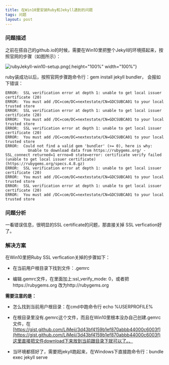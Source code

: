 ```yaml
---
title: 在Win10里安装Ruby和Jekyll遇到的问题
tags: 问题
layout: post
---
```


### 问题描述

之前在搭自己的github.io的时候，需要在Win10里把整个Jekyll的环境搭起来，按照官网的步骤（如图所示）：

![rubyJekyll-win10-setup.png]( https://limeii.github.io/assets/images/posts/issues/rubyJekyll-win10-setup.png){:height="100%" width="100%"}


ruby装成功以后，按照官网步骤跑命令行：gem install jekyll bundler， 会报如下错误：

```
ERROR:  SSL verification error at depth 1: unable to get local issuer certificate (20)
ERROR:  You must add /DC=com/DC=nextestate/CN=GDCSUBCA01 to your local trusted store
ERROR:  SSL verification error at depth 1: unable to get local issuer certificate (20)
ERROR:  You must add /DC=com/DC=nextestate/CN=GDCSUBCA01 to your local trusted store
ERROR:  SSL verification error at depth 1: unable to get local issuer certificate (20)
ERROR:  You must add /DC=com/DC=nextestate/CN=GDCSUBCA01 to your local trusted store
ERROR:  Could not find a valid gem 'bundler' (>= 0), here is why:
          Unable to download data from https://rubygems.org/ - SSL_connect returned=1 errno=0 state=error: certificate verify failed (unable to get local issuer certificate) (https://rubygems.org/specs.4.8.gz)
ERROR:  SSL verification error at depth 1: unable to get local issuer certificate (20)
ERROR:  You must add /DC=com/DC=nextestate/CN=GDCSUBCA01 to your local trusted store
ERROR:  SSL verification error at depth 1: unable to get local issuer certificate (20)
ERROR:  You must add /DC=com/DC=nextestate/CN=GDCSUBCA01 to your local trusted store

```

### 问题分析

一看错误信息，很明显的SSL certificate的问题，那直接关掉 SSL verfication好了。


### 解决方案

在Win10里把Ruby SSL verfication关掉的步骤如下：


- 在当前用户根目录下找到文件：.gemrc


- 编辑.gemrc文件，在里面加上:ssl_verify_mode: 0，或者把https://rubygems.org 改为http://rubygems.org


**需要注意的是：**


- 怎么找到当前用户根目录：在cmd中跑命令行 echo %USERPROFILE%


- 在根目录里没有.gemrc这个文件，而且在Win10里根本没办自己创建.gemrc文件，在[https://gist.github.com/LiMeii/3d43bf4159b1ef870abbb44000c6003f](https://gist.github.com/LiMeii/3d43bf4159b1ef870abbb44000c6003f)这里直接把文件download下来放到当前跟目录下就可以了。、


- 当环境都搭好了，需要把jekyll跑起来，在Windows下直接跑命令行：bundle exec jekyll serve